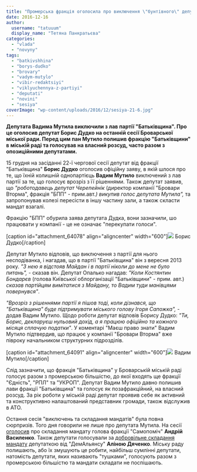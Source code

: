 ```yaml
---
title: "Промерська фракція оголосила про виключення \"бунтівного\" депутата Мутила з лав партії"
date: 2016-12-16
author: 
  username: "tatuuum"
  display_name: "Тетяна Панкратьєва"
categories: 
  - "vlada"
  - "novyny"
tags: 
  - "batkivshhina"
  - "borys-dudko"
  - "brovary"
  - "vadym-mutylo"
  - "vibir-redaktsiyi"
  - "viklyuchennya-z-partiyi"
  - "deputati"
  - "novini"
  - "sesiya"
coverImage: "wp-content/uploads/2016/12/sesiya-21-6.jpg"
---
```


**Депутата Вадима Мутила виключили з лав партії "Батьківщина". Про це оголосив депутат Борис Дудко на останній сесії Броварської міської ради. Перед цим пан Мутило полишив фракцію "Батьківщини" в міській раді та голосував на власний розсуд, часто разом з опозиційними депутатами.**

15 грудня на засіданні 22-ї чергової сесії депутат від фракції "Батьківщина" **Борис Дудко** оголосив офіційну заяву, в якій шлося про те, що їхній колишній однопартієць **Вадим Мутило** виключений з лав партії за те, що голосує врозріз з її рішеннями. Також депутат заявив, що _"роботодавець депутат Черепейнік_ (директор компанії "Бровари Вторма", фракція "БПП" - прим.авт._) викупив голос депутата Мутила",_ та запропонував колезі пересісти в іншу частину зали, а також скласти мандат взагалі.

Фракцію "БПП" обурила заява депутата Дудка, вони зазначили, шо працювати у компанії - це не означає "перекупати голоси".

\[caption id="attachment\_64078" align="aligncenter" width="600"\][![](https://mpz.brovary.org/wp-content/uploads/2016/12/dudko.jpg)](https://mpz.brovary.org/wp-content/uploads/2016/12/dudko.jpg) Борис Дудко\[/caption\]

Депутат Мутило відповів, що виключення з партії для нього несподіванка, і нагадав, що в партії "Батьківщина" він з вересня 2013 року. _"З нею я відстояв Майдан і в партії ніколи до мене не було питань",_ - сказав він. Депутат Опалько нагадав: _"Коли Костянтин Бондарєв_ (голова Київської облорганізації "Батьківщини" - прим. авт.) _сказав партійцям вимітатися з Майдану, то Вадим туди манівцями повернувся"_.

_"Врозріз з рішеннями партії я пішов тоді, коли дізнався, що "Батьківщина" буде підтримувати міського голову Ігоря Сапожка",_ - додав Вадим Мутило. Щодо роботи депутат відповів Борису Дудко: _"Ти, Борис, декларуєш нульовий дохід, а я працюю офіційно та кожного місяця сплачую податки"_. У коментарі "Маєш право знати" Вадим Мутило підтвердив, що працює у компанії "Бровари Вторма" вже півроку начальником структурних підрозділів.

\[caption id="attachment\_64091" align="aligncenter" width="600"\][![](https://mpz.brovary.org/wp-content/uploads/2016/12/sesiya-21-6.jpg)](https://mpz.brovary.org/wp-content/uploads/2016/12/sesiya-21-6.jpg) Вадим Мутило\[/caption\]

Слід зазначити, що фракція "Батьківщина" у Броварській міській раді голосує разом з промерською більшістю, до якої входять ще фракції "Єдність", "РПЛ" та "УКРОП". Депутат Вадим Мутило давно полишив лави фракції "Батьківщина" та голосує як позафракційний, на власний розсуд. За рік роботи у міській раді депутат проявив себе як активний та конструктивно налаштований представник громади, також відслужив в АТО.

Остання сесія "виключень та складання мандатів" була повна сюрпризів. Того дня говорили не лише про депутата Мутила. На сесії [оголосив](https://mpz.brovary.org/deputat-andrij-vasylenko-podav-zayavu-pro-skladannya-povnovazhen-video/) про складання мандату голова фракції "Самопоміч" **Андрій Василенко**. Також депутати голосували за [добровільне складання мандату](https://mpz.brovary.org/alinu-dyachenko-mer-i-deputaty-ne-vidpustyly-na-volyu/) депутаткою від "ДемАльянсу" **Аліною Дяченко**. Міську раду полишають, або їх змушують це робити, найбільш сумлінні депутати, натомість депутати, яких називають "тушками", голосують разом з промерською більшістю та мандати складати не поспішають.
